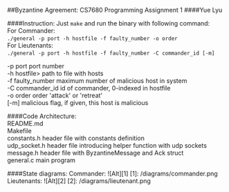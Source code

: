 ##Byzantine Agreement: CS7680 Programming Assignment 1
####Yue Lyu

####Instruction:
Just `make` and run the binary with following command:<br />
For Commander:<br />
`./general -p port -h hostfile -f faulty_number -o order`<br />
For Lieutenants:<br />
`./general -p port -h hostfile -f faulty_number -C commander_id [-m]`  

-p port            port number  
-h hostfile>       path to file with hosts  
-f faulty_number   maximum number of malicious host in system  
-C commander_id    id of commander, 0-indexed in hostfile  
-o order           order 'attack' or 'retreat'  
[-m]               malicious flag, if given, this host is malicious  

####Code Architecture:  
README.md       
Makefile        
constants.h     header file with constants definition   
udp_socket.h    header file introducing helper function with udp sockets  
message.h       header file with ByzantineMessage and Ack struct  
general.c       main program  
  
####State diagrams:
Commander:
![Alt][1]
[1]: /diagrams/commander.png
Lieutenants:
![Alt][2]
[2]: /diagrams/lieutenant.png


